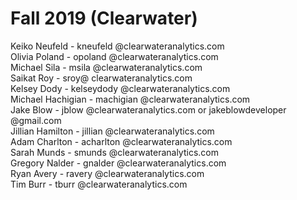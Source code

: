 Fall 2019 (Clearwater)
========

Keiko Neufeld - kneufeld @clearwateranalytics.com   
Olivia Poland - opoland @clearwateranalytics.com   
Michael Sila - msila @clearwateranalytics.com   
Saikat Roy - sroy@ clearwateranalytics.com   
Kelsey Dody - kelseydody @clearwateranalytics.com  
Michael Hachigian - machigian @clearwateranalytics.com  
Jake Blow - jblow @clearwateranalytics.com or jakeblowdeveloper @gmail.com  
Jillian Hamilton - jillian @clearwateranalytics.com  
Adam Charlton - acharlton @clearwateranalytics.com  
Sarah Munds - smunds @clearwateranalytics.com  
Gregory Nalder - gnalder @clearwateranalytics.com  
Ryan Avery - ravery @clearwateranalytics.com  
Tim Burr - tburr @clearwateranalytics.com  
